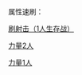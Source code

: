 属性速刷：

[刷射击（1人生存战）](https://socialclub.rockstargames.com/job/gtav/4Nlb9j0SaUCSEjKTcymKog)

[力量2人](https://socialclub.rockstargames.com/job/gtav/ESJCzdXks0Wyvo4zVo1eXg)

[力量1人](https://socialclub.rockstargames.com/job/gtav/g3hTKpouEEawVMbz4ikdXQ)

